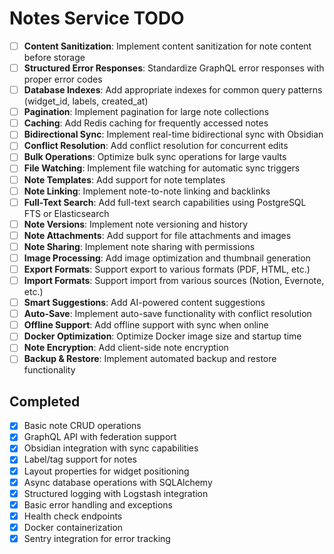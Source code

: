 # Notes Service TODO

- [ ] **Content Sanitization**: Implement content sanitization for note content before storage
- [ ] **Structured Error Responses**: Standardize GraphQL error responses with proper error codes
- [ ] **Database Indexes**: Add appropriate indexes for common query patterns (widget_id, labels, created_at)
- [ ] **Pagination**: Implement pagination for large note collections
- [ ] **Caching**: Add Redis caching for frequently accessed notes
- [ ] **Bidirectional Sync**: Implement real-time bidirectional sync with Obsidian
- [ ] **Conflict Resolution**: Add conflict resolution for concurrent edits
- [ ] **Bulk Operations**: Optimize bulk sync operations for large vaults
- [ ] **File Watching**: Implement file watching for automatic sync triggers
- [ ] **Note Templates**: Add support for note templates
- [ ] **Note Linking**: Implement note-to-note linking and backlinks
- [ ] **Full-Text Search**: Add full-text search capabilities using PostgreSQL FTS or Elasticsearch
- [ ] **Note Versions**: Implement note versioning and history
- [ ] **Note Attachments**: Add support for file attachments and images
- [ ] **Note Sharing**: Implement note sharing with permissions
- [ ] **Image Processing**: Add image optimization and thumbnail generation
- [ ] **Export Formats**: Support export to various formats (PDF, HTML, etc.)
- [ ] **Import Formats**: Support import from various sources (Notion, Evernote, etc.)
- [ ] **Smart Suggestions**: Add AI-powered content suggestions
- [ ] **Auto-Save**: Implement auto-save functionality with conflict resolution
- [ ] **Offline Support**: Add offline support with sync when online
- [ ] **Docker Optimization**: Optimize Docker image size and startup time
- [ ] **Note Encryption**: Add client-side note encryption
- [ ] **Backup & Restore**: Implement automated backup and restore functionality

## Completed
- [x] Basic note CRUD operations
- [x] GraphQL API with federation support
- [x] Obsidian integration with sync capabilities
- [x] Label/tag support for notes
- [x] Layout properties for widget positioning
- [x] Async database operations with SQLAlchemy
- [x] Structured logging with Logstash integration
- [x] Basic error handling and exceptions
- [x] Health check endpoints
- [x] Docker containerization
- [x] Sentry integration for error tracking
